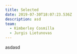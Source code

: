 ```yaml
---
title: Selected
date: 2019-07-30T18:07:23.536Z
description: asd
team:
  - Kimberley Cosmilla
  - Jurgis Lietunovas
---
```

asdasd
